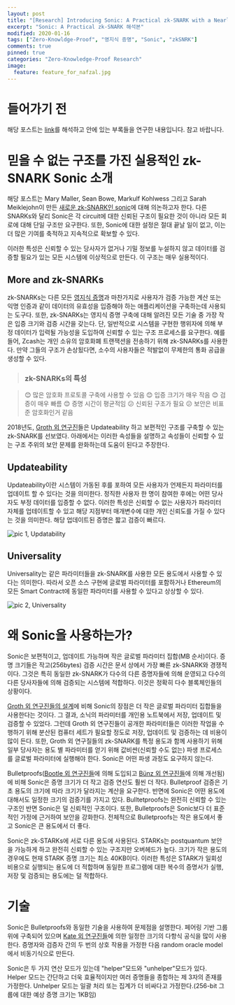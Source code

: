 ```yaml
---
layout: post
title: "[Research] Introducing Sonic: A Practical zk-SNARK with a Nearly Trustless Setup 해석본"
excerpt: "Sonic: A Practical zk-SNARK 해석본"
modified: 2020-01-16
tags: ["Zero-Knowldge-Proof", "영지식 증명", "Sonic", "zkSNRK"]
comments: true
pinned: true
categories: "Zero-Knowledge-Proof Research"
image:
  feature: feature_for_nafzal.jpg
---
```


# 들어가기 전
해당 포스트는 [link](https://www.benthamsgaze.org/2019/02/07/introducing-sonic-a-practical-zk-snark-with-a-nearly-trustless-setup/)를 해석하고 안에 있는 부록들을 연구한 내용입니다. 참고 바랍니다.

# 믿을 수 없는 구조를 가진 실용적인 zk-SNARK Sonic 소개

 해당 포스트는 Mary Maller, Sean Bowe, Markulf Kohlwess 그리고 Sarah Meiklejohn이 만든 [새로운 zk-SNARK인 sonic](https://eprint.iacr.org/2019/099)에 대해 의논하고자 한다. 다른 SNARKs와 달리 Sonic은 각 circuit에 대한 신뢰된 구조이 필요한 것이 아니라 모든 회로에 대해 단일 구조만 요구한다. 또한, Sonic에 대한 설정은 절대 끝날 일이 없고, 이는 더 많은 기여를 축적하고 지속적으로 확보할 수 있다.

 이러한 특성은 신뢰할 수 있는 당사자가 없거나 기밀 정보를 누설하지 않고 데이터를 검증할 필요가 있는 모든 시스템에 이상적으로 만든다. 이 구조는 매우 실용적이다.

 ## More and zk-SNARKs

 zk-SNARKs는 다른 모든 [영지식 증명](https://blog.cryptographyengineering.com/2014/11/27/zero-knowledge-proofs-illustrated-primer/)과 마찬가지로 사용자가 검증 가능한 계산 또는 익명 인증과 같이 데이터의 유효성을 입증해야 하는 애플리케이션을 구축하는데 사용되는 도구다. 또한, zk-SNARKs는 영지식 증명 구축에 대해 알려진 모든 기술 중 가장 작은 입증 크기와 검증 시간을 갖는다. 단, 일반적으로 시스템을 구현한 행위자에 의해 부정 데이터가 입력될 가능성을 도입하여 신뢰할 수 있는 구조 프로세스를 요구한다. 예를 들어, Zcash는 개인 소유의 암호화폐 트랜잭션을 전송하기 위해 zk-SNARKs를 사용한다. 만약 그들의 구조가 손상됬다면, 소수의 사용자들은 적발없이 무제한의 통화 공급을 생성할 수 있다.

>### zk-SNARKs의 특성

>  😊 많은 암호화 프로토콜 구축에 사용할 수 있음
>  😊 입증 크기가 매우 작음
>  😊 검증이 매우 빠름
>  😊 증명 시간이 평균적임
>  😕 신뢰된 구조가 필요
>  😕 보안은 비표준 암호화인거 같음

2018년도, [Groth 외 연구진](https://eprint.iacr.org/2018/280)들은 Updateability 하고 보편적인 구조를 구축할 수 있는 zk-SNARK를 선보였다. 아래에서는 이러한 속성들을 설명하고 속성들이 신뢰할 수 있는 구조 주위의 보안 문제를 완화하는데 도움이 된다고 주장한다.

## Updateability

Updateability이란 시스템이 가동된 후를 포하여 모든 사용자가 언제든지 파라미터를 업데이트 할 수 있다는 것을 의미한다. 정직한 사용자 한 명이 참여한 후에는 어떤 당사자도 부정 데이터를 입증할 수 없다. 이러한 특성은 신뢰할 수 없는 사용자가 파라미터 자체를 업테이트할 수 있고 해당 지점부터 매개변수에 대한 개인 신뢰도를 가질 수 있다는 것을 의미한다. 해당 업데이트된 증명은 짧고 검증이 빠르다.

![pic 1, Updatability](https://www.benthamsgaze.org/wp-content/uploads/2019/02/updatable.png)

## Universality

Universality는 같은 파라미터들을 zk-SNARK를 사용한 모든 용도에서 사용할 수 있다는 의미한다. 따라서 오픈 소스 구현에 글로벌 파라미터를 포함하거나 Ethereum의 모든 Smart Contract에 동일한 파라미터를 사용할 수 있다고 상상할 수 있다.

![pic 2, Universality](https://www.benthamsgaze.org/wp-content/uploads/2019/02/universal.png)

# 왜 Sonic을 사용하는가?

Sonic은 보편적이고, 업데이트 가능하며 작은 글로벌 파라미터 집합(MB 순서)이다. 증명 크기들은 작고(256bytes) 검증 시간은 문서 상에서 가장 빠른 zk-SNARK와 경쟁적이다. 그것은 특히 동일한 zk-SNARK가 다수의 다른 증명자들에 의해 운영되고 다수의 다른 당사자들에 의해 검증되는 시스템에 적합하다. 이것은 정확히 다수 블록체인들의 상황이다.

[Groth 외 연구진들의 설계](https://eprint.iacr.org/2018/280)에 비해 Sonic의 장점은 더 작은 글로벌 파라미터 집합들을 사용한다는 것이다. 그 결과, 소닉의 파라미터를 개인용 노트북에서 저장, 업데이트 및 검증할 수 있었다. 그런데 Groth 외 연구진들이 공개한 파라미터들은 이러한 작업을 수행하기 위해 분산된 컴퓨터 세트가 필요할 정도로 저장, 업데이트 및 검증하는 데 비용이 많이 든다. 또한, Groth 외 연구질들의 zk-SNARK를 특정 용도과 함께 사용하기 위해 일부 당사자는 용도 별 파라미터를 얻기 위해 값비싼(신뢰할 수도 없는) 파생 프로세스를 글로벌 파라미터에 실행해야 한다. Sonic은 어떤 파생 과정도 요구하지 않는다.

Bulletproofs([Bootle 외 연구진들](https://eprint.iacr.org/2016/263)에 의해 도입되고 [Bünz 외 연구진들](https://eprint.iacr.org/2017/1066)에 의해 개선됨)에 비해 Sonic은 증명 크기가 더 작고 검증 연산도 훨씬 더 작다. Bulletproof 검증은 기초 용도의 크기에 따라 크기가 달라지는 계산을 요구한다. 반면에 Sonic은 어떤 용도에 대해서도 일정한 크기의 검증기를 가지고 있다. Bulltetproofs는 완전히 신뢰할 수 있는 구조인 반면 Sonic은 덜 신뢰적인 구조이다. 또한, Bulletproofs은 Sonic보다 더 표준적인 가정에 근거하여 보안을 강화한다. 전체적으로 Bulletproofs는 작은 용도에서 좋고 Sonic은 큰 용도에서 더 좋다.

Sonic은 zk-STARKs에 서로 다른 용도에 사용된다. STARKs는 postquantum 보안을 가능하게 하고 완전히 신뢰할 수 있는 구조지만 오버헤드가 높다. 크기가 작은 용도의 경우에도 현재 STARK 증명 크기는 최소 40KB이다. 이러한 특성은 STARK가 일회성 비용으로 실행되는 용도에 더 적합하며 동일한 프로그램에 대한 복수의 증명서가 실행, 저장 및 검증되는 용도에는 덜 적합하다.

# 기술

Sonic은 Bulletproofs와 동일한 기술을 사용하여 문제점을 설명한다. 페어링 기반 그룹 위에 구축되어 있으며 [Kate 외 연구진들](https://www.iacr.org/archive/asiacrypt2010/6477178/6477178.pdf)에 의한 일정한 크기의 다항식 공식을 많이 사용한다. 증명자와 검증자 간의 두 번의 상호 작용을 가정한 다음 random oracle model에서 비동기식으로 만든다.

Sonic은 두 가지 연산 모드가 있는데 "helper"모드와 "unhelper"모드가 있다. Helper 모드는 간단하고 더욱 효율적이지만 여러 증명들을 종합하는 제 3자의 존재를 가정한다. Unhelper 모드는 일괄 처리 또는 집계가 더 비싸다고 가정한다.(256-bit 그룹에 대한 예상 증명 크기는 1KB임)
